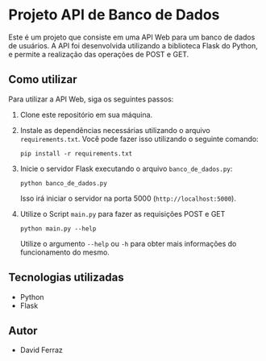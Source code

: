 # Projeto API de Banco de Dados

Este é um projeto que consiste em uma API Web para um banco de dados de usuários. A API foi desenvolvida utilizando a biblioteca Flask do Python, e permite a realização das operações de POST e GET.

## Como utilizar

Para utilizar a API Web, siga os seguintes passos:

1.  Clone este repositório em sua máquina.
    
2.  Instale as dependências necessárias utilizando o arquivo `requirements.txt`. Você pode fazer isso utilizando o seguinte comando:
    
    `pip install -r requirements.txt` 
    
3.  Inicie o servidor Flask executando o arquivo `banco_de_dados.py`:
    
    `python banco_de_dados.py` 
    
    Isso irá iniciar o servidor na porta 5000 (`http://localhost:5000`).
    
4.  Utilize o Script `main.py` para fazer as requisições POST e GET

	`python main.py --help`
	
	Utilize o argumento `--help` ou `-h` para obter mais informações do funcionamento do mesmo. 

## Tecnologias utilizadas

-   Python
-   Flask

## Autor

-   David Ferraz
